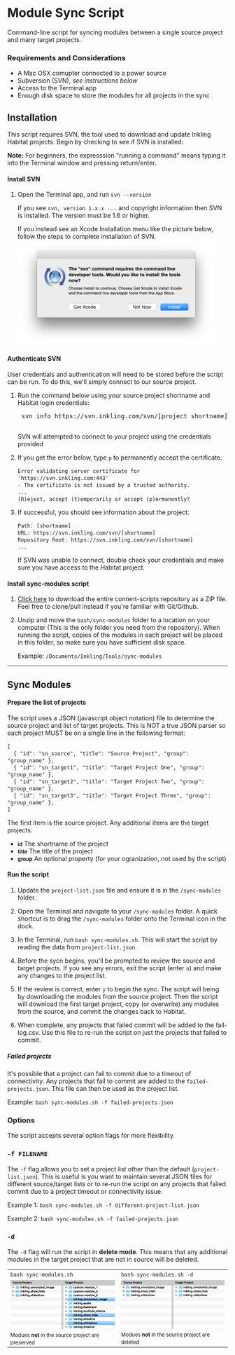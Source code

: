 # Module Sync Script
Command-line script for syncing modules between a single source project and many target projects.

### Requirements and Considerations
- A Mac OSX comupter connected to a power source
- Subversion (SVN), _see instructions below_
- Access to the Terminal app
- Enough disk space to store the modules for all projects in the sync

## Installation
This script requires SVN, the tool used to download and update Inkling Habitat projects. Begin by checking to see if SVN is installed:

__Note:__ For beginners, the expresssion "running a command" means typing it into the Terminal window and pressing return/enter.

#### Install SVN
1. Open the Terminal app, and run `svn --version`

    If you see `svn, version 1.x.x ...` and copyright information then SVN is installed. The version must be 1.6 or higher.

    If you instead see an Xcode Installation menu like the picture below, follow the steps to complete installation of SVN.
    <img src="img/install-svn.png" alt="" width="450">

#### Authenticate SVN
User credentials and authentication will need to be stored before the script can be run. To do this, we'll simply connect to our source project.

1. Run the command below using your source project shortname and Habitat login credentials:
    <pre>
    svn info https://svn.inkling.com/svn/[project shortname] --username [Habitat username] --password [Habitat password]
    </pre>

    SVN will attempted to connect to your project using the credentials provided

2. If you get the error below, type `p` to permanently accept the certificate.
    ```
    Error validating server certificate for 'https://svn.inkling.com:443'
    - The certificate is not issued by a trusted authority.
    ...
    (R)eject, accept (t)emporarily or accept (p)ermanently?
    ```

3. If successful, you should see information about the project:
    ```
    Path: [shortname]
    URL: https://svn.inkling.com/svn/[shortname]
    Repository Root: https://svn.inkling.com/svn/[shortname]
    ...
    ```
    If SVN was unable to connect, double check your credentials and make sure you have access to the Habitat project.


#### Install sync-modules script

1. <a href="https://github.com/inkling/content-scripts/archive/bash-modules-sync.zip">Click here</a> to download the entire content-scripts repository as a ZIP file. Feel free to clone/pull instead if you're familiar with Git/Github.
2. Unzip and move the `bash/sync-modules` folder to a location on your computer (This is the only folder you need from the repository). When running the script, copies of the modules in each project will be placed in this folder, so make sure you have sufficient disk space.

    Example: `/Documents/Inkling/Tools/sync-modules`

---
## Sync Modules

#### Prepare the list of projects
The script uses a JSON (javascript object notation) file to determine the source project and list of target projects. This is NOT a true JSON parser so each project MUST be on a single line in the following format:

```
[
  { "id": "sn_source", "title": "Source Project", "group": "group_name" },
  { "id": "sn_target1", "title": "Target Project One", "group": "group_name" },
  { "id": "sn_target2", "title": "Target Project Two", "group": "group_name" },
  { "id": "sn_target3", "title": "Target Project Three", "group": "group_name" },
]
```

The first item is the source project. Any additional items are the target projects.

<ul>
    <li><small><b>id</b></small> The shortname of the project</li>
    <li><small><b>title</b></small> The title of the project</li>
    <li><small><b>group</b></small> An optional property (for your ogranization, not used by the script)</li>
</ul>

#### Run the script

1. Update the  `project-list.json` file and ensure it is in the `/sync-modules` folder.

2. Open the Terminal and navigate to your `/sync-modules` folder. A quick shortcut is to drag the `/sync-modules` folder onto the Terminal icon in the dock.

3. In the Terminal, run `bash sync-modules.sh`. This will start the script by reading the data from `project-list.json`.

4. Before the sycn begins, you'll be prompted to review the source and target projects. If you see any errors, exit the script (enter `n`) and make any changes to the project list.

5. If the review is correct, enter `y` to begin the sync. The script will being by downloading the modules from the source project. Then the script will download the first target project, copy (or overwrite) any modules from the source, and commit the changes back to Habitat.

6. When complete, any projects that failed commit will be added to the fail-log.csv. Use this file to re-run the script on just the projects that failed to commit.

##### Failed projects

It's possible that a project can fail to commit due to a timeout of connectivity. Any projects that fail to commit are added to the `failed-projects.json`. This file can then be used as the project list.

Example: `bash sync-modules.sh -f failed-projects.json`

### Options
The script accepts several option flags for more flexibility.

### `-f FILENAME`
The `-f` flag allows you to set a project list other than the default (`project-list.json`). This is useful is you want to maintain several JSON files for different source/target lists or to re-run the script on any projects that failed commit due to a project timeout or connectivity issue.

Example 1: `bash sync-modules.sh -f different-project-list.json`

Example 2: `bash sync-modules.sh -f failed-projects.json`

### `-d`
The `-d` flag will run the script in __delete mode__. This means that any additional modules in the target project that are not in source will be deleted.

<table>
    <tr>
        <td><code>bash sync-modules.sh</code></td>
        <td><code>bash sync-modules.sh <span>-d</span></code></td>
    </tr>
    <tr>
        <td>
            <img src="img/update.jpg" alt="">
            <small>Modues <b>not</b> in the source project are preserved</small>
        </td>
        <td>
            <img src="img/update-delete.jpg" alt="">
            <small>Modues <b>not</b> in the source project are deleted</small>
        </td>
    </tr>
</table>

